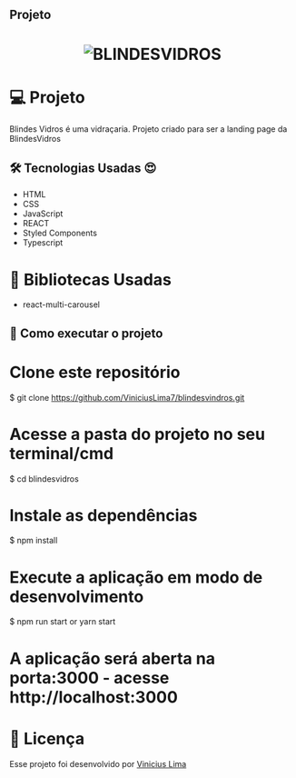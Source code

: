 ## Projeto

<h1 align="center">
    <img alt="BLINDESVIDROS" title="Projeto" src="https://github.com/ViniciusLima7/blindesvidros/blob/master/img/capa.png" />
</h1>

# 💻 Projeto

Blindes Vidros é uma vidraçaria.
Projeto criado para ser a landing page da BlindesVidros

## 🛠 Tecnologias Usadas :heart_eyes:

- HTML
- CSS
- JavaScript
- REACT
- Styled Components
- Typescript

# 🚀 Bibliotecas Usadas

- react-multi-carousel

## 🧭 Como executar o projeto

# Clone este repositório

$ git clone https://github.com/ViniciusLima7/blindesvindros.git

# Acesse a pasta do projeto no seu terminal/cmd

$ cd blindesvidros

# Instale as dependências

$ npm install

# Execute a aplicação em modo de desenvolvimento

$ npm run start or yarn start

# A aplicação será aberta na porta:3000 - acesse http://localhost:3000

# 📝 Licença

Esse projeto foi desenvolvido por [Vinicius Lima](https://www.linkedin.com/in/marcos-vinicius-lima/)
